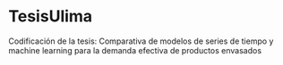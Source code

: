 # TesisUlima
Codificación de la tesis: Comparativa de modelos de series de tiempo y machine learning para la demanda efectiva de productos envasados
